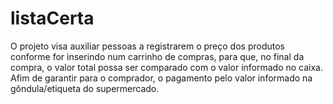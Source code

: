 # listaCerta
O projeto visa auxiliar pessoas a registrarem o preço dos produtos conforme for inserindo num carrinho de compras, para que, no final da compra, o valor total possa ser comparado com o valor informado no caixa. Afim de garantir para o comprador, o pagamento pelo valor informado na gôndula/etiqueta do supermercado.
